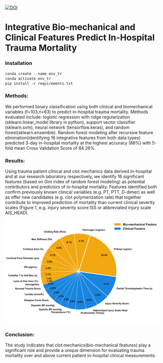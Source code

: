 <a href="https://doi.org/10.5281/zenodo.10799013"><img src="https://zenodo.org/badge/DOI/10.5281/zenodo.10799013.svg" alt="DOI"></a>

# Integrative Bio-mechanical and Clinical Features Predict In-Hospital Trauma Mortality

### Installation

```
conda create --name env_tr
conda activate env_tr
pip install -r requirements.txt
```

### Methods:

We performed binary classification using both clinical and biomechanical variables (f=103,n=63) to predict in-hospital trauma mortality. Methods evaluated include: logistic regression with ridge regularization (sklearn.linear_model library in python), support vector classifier (sklearn.svm), neural network (tensorflow.keras), and random forest(sklearn.ensemble). Random forest modeling after recursive feature elimination(identifying 16 integrative features from both data types) predicted 3-day in-hospital mortality at the highest accuracy (88%) with 5-fold mean Cross Validation Score of 84.26%.
### Results:

Using trauma patient clinical and clot mechanics data derived in-hospital and at our research laboratory respectively, we identify 16 significant features (based on Gini index of random forest modeling) as potential contributors and predictors of in-hospital mortality. Features identified both confirm previously known clinical variables (e.g. PT, PTT, D-dimer) as well as offer new candidates (e.g. clot polymerization rate) that together contribute to improved prediction of mortality than current clinical severity scales (Figure 1, e.g. injury severity score ISS or abbreviated injury scale AIS_HEAD).

<img src="results/Plots/features_pie_chart.png"></img>

### Conclusion:

The study indicates that clot mechanics(bio-mechanical features) play a significant role and provide a unique dimension for evaluating trauma mortality over and above current patient in-hospital clinical measurements.
